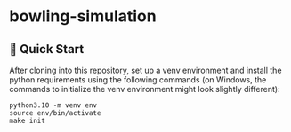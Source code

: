 # bowling-simulation

## 👋 Quick Start

After cloning into this repository, set up a venv environment and install the python requirements using the following commands (on Windows, the commands to initialize the venv environment might look slightly different):

```
python3.10 -m venv env
source env/bin/activate
make init
```
